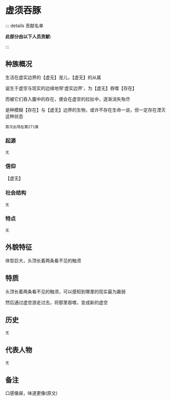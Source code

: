 # 虚须吞豚
::: details 贡献名单

**此部分由以下人员贡献:**
<MemberBlock :filterNames="teamMembers" />

<script setup>


const teamMembers = [
'我从不信命',
'琥珀',
];
</script>

:::
## 种族概况

生活在虚实边界的【虚无】宠儿，【虚无】的从属

诞生于虚空与现实的边缘地带‘虚实边界’，为【虚无】吞噬【存在】

而被它们吞入腹中的存在，便会在虚空的拉扯中，逐渐消失殆尽

是种模糊【存在】与【虚无】边界的生物，或许不存在生命一说，但一定存在湮灭这种状态

`首次出场在第271章`

### 起源 
`无`
### 信仰

 【虚无】

### 社会结构
`无`

### 特点
`无`

## 外貌特征
体型巨大，头顶长着两条看不见的触须

## 特质
头顶长着两条看不见的触须，可以感知到哪里的现实最为羸弱

然后通过虚空游走过去，将那里吞噬，变成新的虚空

## 历史
`无`

## 代表人物
`无`
## 备注
口感像屎，味道更像(原文)

